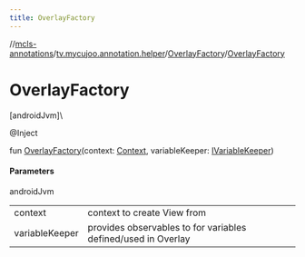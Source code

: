 ```yaml
---
title: OverlayFactory
---
```

//[mcls-annotations](../../../index.html)/[tv.mycujoo.annotation.helper](../index.html)/[OverlayFactory](index.html)/[OverlayFactory](-overlay-factory.html)



# OverlayFactory



[androidJvm]\




@Inject



fun [OverlayFactory](-overlay-factory.html)(context: [Context](https://developer.android.com/reference/kotlin/android/content/Context.html), variableKeeper: [IVariableKeeper](../../tv.mycujoo.annotation.manager/-i-variable-keeper/index.html))



#### Parameters


androidJvm

| | |
|---|---|
| context | context to create View from |
| variableKeeper | provides observables to for variables defined/used in Overlay |




